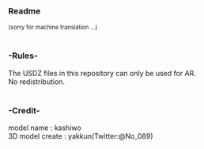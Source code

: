 <h3>Readme</h3><small>(sorry for machine translation ...)</small>
<br>
<br>
<h3>-Rules-</h3>
The USDZ files in this repository can only be used for AR.<br>
No redistribution.<br>
<br>
<h3>-Credit-</h3>
model name : kashiwo<br>
3D model create : yakkun(Twitter:@No_089)<br>
